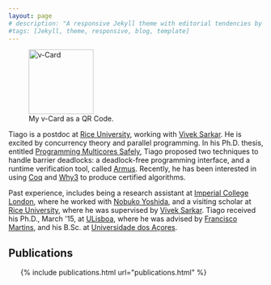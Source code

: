```yaml
---
layout: page
# description: "A responsive Jekyll theme with editorial tendencies by designer Michael Rose."
#tags: [Jekyll, theme, responsive, blog, template]
---
```


<figure class="image-pull-right">
<img src="{{ site.url }}/images/qrcode.png" alt="v-Card" class=".image-pull-right" width="128" />
<figcaption>My v-Card as a QR Code.</figcaption>
</figure>

Tiago is a postdoc at [Rice University], working with [Vivek Sarkar].
He is excited by concurrency theory and parallel programming. In
his Ph.D. thesis, entitled [Programming Multicores Safely], Tiago
proposed two techniques to handle barrier deadlocks: a deadlock-free
programming interface, and a runtime verification tool, called
[Armus]. Recently, he has been interested in using [Coq] and [Why3] to
produce certified algorithms.

Past experience, includes being a research assistant at [Imperial
College London], where he worked with [Nobuko Yoshida], and a
visiting scholar at [Rice University], where he was supervised by
[Vivek Sarkar]. Tiago received his Ph.D., March '15, at [ULisboa],
where he was advised by [Francisco Martins], and his B.Sc. at
[Universidade dos Açores].

## Publications

<ul>
{% include publications.html url="publications.html" %}
</ul>

[Francisco Martins]: http://homepages.di.fc.ul.pt/~fmartins/
[ULisboa]: http://www.ulisboa.pt/
[Imperial College London]: http://imperial.ac.uk/
[Rice University]: http://rice.edu/
[Nobuko Yoshida]: http://www.doc.ic.ac.uk/~yoshida/
[Universidade dos Açores]: http://www.uac.pt/
[Coq]: https://coq.inria.fr/
[Why3]: http://why3.lri.fr/
[Armus]: https://bitbucket.org/cogumbreiro/armus
[Vivek Sarkar]: http://vsarkar.rice.edu
[Programming Multicores Safely]: https://bitbucket.org/cogumbreiro/armus/downloads/cogumbreiro-phd-thesis.pdf
